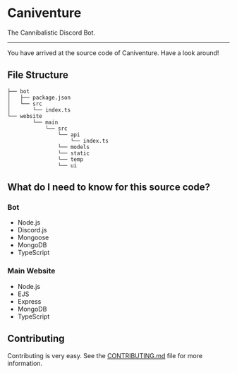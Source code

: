 # Caniventure

The Cannibalistic Discord Bot.

---

You have arrived at the source code of Caniventure. Have a look around!

## File Structure

```text
├── bot
│   ├── package.json
│   └── src
│       └── index.ts
└── website
        └── main
            └── src
                └── api
                    └── index.ts
                └── models
                └── static
                └── temp
                └── ui
```

## What do I need to know for this source code?

### Bot

- Node.js
- Discord.js
- Mongoose
- MongoDB
- TypeScript

### Main Website

- Node.js
- EJS
- Express
- MongoDB
- TypeScript

## Contributing

Contributing is very easy. See the [CONTRIBUTING.md](https://github.com/Caniventure-Development/Caniventure/blob/main/CONTRIBUTING.md) file for more information.
